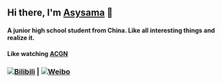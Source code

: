 ## Hi there, I'm [Asysama](https://asysama.github.io) 👋
#### A junior high school student from China. Like all interesting things and realize it.
#### Like watching [ACGN](https://zh.moegirl.org.cn/Mainpage)
### [![](https://asset.gitblock.cn/Media?name=751E6AE9253235B3EC3C20589602BAF0.png)Bilibili](https://space.bilibili.com/513449298) | [![](https://weibo.com/favicon.ico)Weibo](https://weibo.com/u/7360841605)
